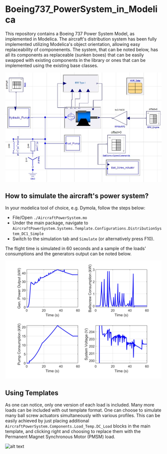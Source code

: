 # Boeing737_PowerSystem_in_Modelica
This repository contains a Boeing 737 Power System Model, as implemented in Modelica. The aircraft's distribution system has been fully implemented utilizing Modelica's object orientation, allowing easy replaceability of componenents. The system, that can be noted below, has all its components as replaceable (sunken boxes) that can be easily swapped with existing components in the library or ones that can be implemented using the existing base classes.

![alt text](https://github.com/ALSETLab/Boeing737_PowerSystem_in_Modelica/blob/master/Flight_Simulation_Example/system.jpg)

## How to simulate the aircraft's power system?
In your modelica tool of choice, e.g. Dymola, follow the steps below:

- File/Open `./AircraftPowerSystem.mo`
- Under the main package, navigate to `AircraftPowerSystem.Systems.Template.Configurations.DistributionSystem_DC1_Simple`
- Switch to the simulation tab and `Simulate` (or alternatively press F10).

The flight time is simulated in 60 seconds and a sample of the loads' consumptions and the generators output can be noted below.

![alt text](https://github.com/ALSETLab/Boeing737_PowerSystem_in_Modelica/blob/master/Flight_Simulation_Example/flight.jpg)


## Using Templates

As one can notice, only one version of each load is included. Many more loads can be included with out template format. One can choose to simulate many ball screw actuators simultaneously with various profiles. This can be easily achieved by just placing additional `AircraftPowerSystem.Components.Load_Temp.DC_Load` blocks in the main template, and clicking right and choosing to replace them with the Permanent Magnet Synchronous Motor (PMSM) load.

![alt text](https://github.com/ALSETLab/Boeing737_PowerSystem_in_Modelica/blob/master/Flight_Simulation_Example/rep.jpg)
